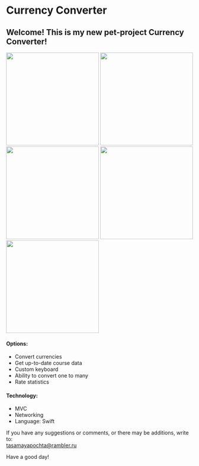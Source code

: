 # Currency Converter

## Welcome! This is my new pet-project Currency Converter!
<img src="https://user-images.githubusercontent.com/95617906/200818553-ac1d2ad2-4481-4df5-b069-516611547f40.mp4" width="250" /> <img src="https://user-images.githubusercontent.com/95617906/200814246-211bbf24-2881-4176-b150-95748381f31e.jpg" width="250" /> <img src="https://user-images.githubusercontent.com/95617906/200814352-5c3114c9-402a-4f5b-97ab-c225767f6b99.jpg" width="250" /> <img src="https://user-images.githubusercontent.com/95617906/200814386-61336243-cd1c-46d2-b36c-91f94367b2b8.jpg" width="250" /> <img src="https://user-images.githubusercontent.com/95617906/200814569-f00d473c-6715-48fa-af26-49b9029b2e9b.jpg" width="250" />


#### Options:




* Convert currencies
* Get up-to-date course data
* Custom keyboard
* Ability to convert one to many
* Rate statistics

#### Technology:
* MVC
* Networking
* Language: Swift

If you have any suggestions or comments, or there may be additions, write to:  
tasamayapochta@rambler.ru

Have a good day!
